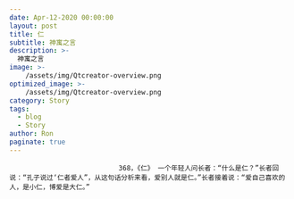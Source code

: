 ```yaml
---
date: Apr-12-2020 00:00:00
layout: post
title: 仁
subtitle: 神寓之言
description: >-
  神寓之言
image: >-
    /assets/img/Qtcreator-overview.png
optimized_image: >-
    /assets/img/Qtcreator-overview.png
category: Story
tags:
  - blog
  - Story
author: Ron
paginate: true
---
```


							　　368，《仁》 一个年轻人问长者：“什么是仁？”长者回说：“孔子说过‘仁者爱人”，从这句话分析来看，爱别人就是仁。”长者接着说：“爱自己喜欢的人，是小仁，博爱是大仁。”
							
							
						